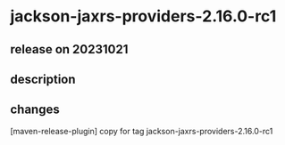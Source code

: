 # jackson-jaxrs-providers-2.16.0-rc1

## release on 20231021

## description

## changes

[maven-release-plugin] copy for tag jackson-jaxrs-providers-2.16.0-rc1

